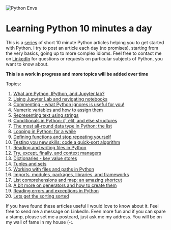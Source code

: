 <img src="assets/jeremy-lapak-CVvFVQ_-oUg-unsplash.png" alt="Python Envs" style="display: block; margin: 0 auto" />

# Learning Python 10 minutes a day
This is a [series](https://towardsdatascience.com/tagged/10minutespython) of
short 10 minute Python articles helping you to get started with Python. I try
to post an article each day (no promises), starting from the very basics, going
up to more complex idioms. Feel free to contact me on
[LinkedIn](https://www.linkedin.com/in/dennisbakhuis/) for questions or
requests on particular subjects of Python, you want to know about.

**This is a work in progress and more topics will be added over time**

Topics:
1. [What are Python, IPython, and Jupyter lab?](https://github.com/dennisbakhuis/python10minutesaday/blob/master/1%20-%20Python%2010min%20a%20day%20-%20What%20are%20Python%2C%20IPython%2C%20and%20Jupyter%20lab%3F.ipynb)
2. [Using Jupyter Lab and navigating notebooks](https://github.com/dennisbakhuis/python10minutesaday/blob/master/2%20-%20Python%2010min%20a%20day%20-%20Using%20Jupyter%20Lab%20and%20navigating%20notebooks.ipynb)
3. [Commenting - what Python ignores is useful for you!](https://github.com/dennisbakhuis/python10minutesaday/blob/master/3%20-%20Python%2010min%20a%20day%20-%20Commenting%20-%20what%20Python%20ignores%20is%20useful%20for%20you!.ipynb)
4. [Numeric variables and how to assign them](https://github.com/dennisbakhuis/python10minutesaday/blob/master/4%20-%20Python%2010min%20a%20day%20-%20Numeric%20variables%20and%20how%20to%20assign%20them%20in%20Python.ipynb)
5. [Representing text using strings](https://github.com/dennisbakhuis/python10minutesaday/blob/master/5%20-%20Python%2010min%20a%20day%20-%20Representing%20text%20using%20strings.ipynb)
6. [Conditionals in Python: if, elif, and else structures](https://github.com/dennisbakhuis/python10minutesaday/blob/master/6%20-%20Python%2010min%20a%20day%20-%20Conditionals%20in%20Python%20-%20%20if%2C%20elif%2C%20and%20else%20structures.ipynb)
7. [The most all-round data type in Python: the list](https://github.com/dennisbakhuis/python10minutesaday/blob/master/7%20-%20Python%2010min%20a%20day%20-%20The%20most%20all-round%20data%20type%20in%20Python%20-%20the%20list.ipynb)
8. [Looping in Python: for a while](https://github.com/dennisbakhuis/python10minutesaday/blob/master/8%20-%20Python%2010min%20a%20day%20-%20Looping%20in%20Python%20-%20for%20a%20while.ipynb)
9. [Defining functions and stop repeating yourself](https://github.com/dennisbakhuis/python10minutesaday/blob/master/9%20-%20Python%2010min%20a%20day%20-%20Defining%20functions%20and%20stop%20repeating%20yourself.ipynb)
10. [Testing you new skills: code a quick-sort algorithm](https://github.com/dennisbakhuis/python10minutesaday/blob/master/10%20-%20Python%2010min%20a%20day%20-%20Testing%20your%20new%20skills%20-%20code%20a%20quick-sort%20algorithm.ipynb)
11. [Reading and writing files in Python](https://github.com/dennisbakhuis/python10minutesaday/blob/master/11%20-%20Python%2010min%20a%20day%20-%20Reading%20and%20writing%20files%20in%20Python.ipynb)
12. [Try, except, finally, and context managers](https://github.com/dennisbakhuis/python10minutesaday/blob/master/12%20-%20Python%2010min%20a%20day%20-%20Try%20except%20finally%20and%20context%20managers.ipynb)
13. [Dictionaries - key value stores](https://github.com/dennisbakhuis/python10minutesaday/blob/master/13%20-%20Python%2010min%20a%20day%20-%20Dictionaries%20-%20key%20value%20stores.ipynb)
14. [Tuples and sets](https://github.com/dennisbakhuis/python10minutesaday/blob/master/14%20-%20Python%2010min%20a%20day%20-%20Tuples%20and%20sets.ipynb)
15. [Working with files and paths in Python](https://github.com/dennisbakhuis/python10minutesaday/blob/master/15%20-%20Python%2010min%20a%20day%20-%20Working%20with%20files%20and%20paths%20in%20Python.ipynb)
16. [Imports, modules, packages, libraries, and frameworks](https://github.com/dennisbakhuis/python10minutesaday/blob/master/16%20-%20Python%2010min%20a%20day%20-%20Imports%20modules%20packages%20libraries%20and%20frameworks.ipynb)
17. [List comprehensions and map: an amazing shortcut](https://github.com/dennisbakhuis/python10minutesaday/blob/master/17%20-%20Python%2010min%20a%20day%20-%20List%20comprehensions%20and%20map%20-%20an%20amazing%20shortcut.ipynb)
18. [A bit more on generators and how to create them](https://github.com/dennisbakhuis/python10minutesaday/blob/master/18%20-%20Python%2010min%20a%20day%20-%20A%20bit%20more%20on%20generators%20and%20how%20to%20create%20them.ipynb)
19. [Reading errors and exceptions in Python](https://github.com/dennisbakhuis/python10minutesaday/blob/master/19%20-%20Python%2010min%20a%20day%20-%20Reading%20errors%20and%20exceptions%20in%20Python.ipynb)
20. [Lets get the sorting sorted](https://github.com/dennisbakhuis/python10minutesaday/blob/master/20%20-%20Python%2010min%20a%20day%20-%20Lets%20get%20the%20sorting%20sorted.ipynb)

If you have found these articles useful I would love to know about it. Feel free to send me a message on LinkedIn. Even more fun and if you can spare a stamp, please set me a postcard, just ask me my address. You will be on my wall of fame in my house (-:.
